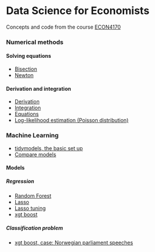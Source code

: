 # Data Science for Economists

Concepts and code from the course [ECON4170](https://www.uio.no/studier/emner/sv/oekonomi/ECON4170/index.html)

### Numerical methods
#### Solving equations
  - [Bisection](https://github.com/eal024/dc-for-econ/blob/main/2023-11-19%20numerical_methods1.R)
  - [Newton](https://github.com/eal024/dc-for-econ/blob/main/newton.R)

#### Derivation and integration
 - [Derivation]()
 - [Integration](https://github.com/eal024/dc-for-econ/blob/main/integration.R)
 - [Equations]()
 - [Log-likelihood estimation (Poisson distribution)](https://github.com/eal024/dc-for-econ/blob/main/loglikehood_estimation.R)
   

### Machine Learning
- [tidymodels, the basic set up](https://github.com/eal024/dc-for-econ/blob/main/tidymodel_set_up.R)
- [Compare models](https://github.com/eal024/dc-for-econ/blob/main/comparing_models.R)

#### Models
##### Regression
- [Random Forest](https://github.com/eal024/dc-for-econ/blob/main/random_forest.R) 
- [Lasso](https://github.com/eal024/dc-for-econ/blob/main/Lasso.R)
- [Lasso tuning](https://github.com/eal024/dc-for-econ/blob/main/lasso_tuning.R)
- [xgt boost](https://github.com/eal024/dc-for-econ/blob/main/xgboost.R)

##### Classification problem
- [xgt boost, case: Norwegian parliament speeches](textclassification_xgboost.R)
